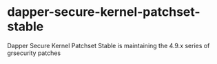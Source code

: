 # dapper-secure-kernel-patchset-stable
Dapper Secure Kernel Patchset Stable is maintaining the 4.9.x series of grsecurity patches
